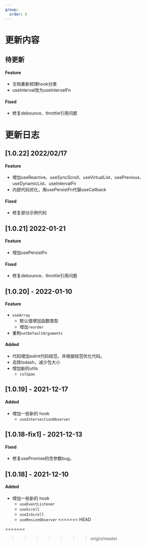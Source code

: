 ```yaml
---
group:
  order: 0 
---
```


# 更新内容

## 待更新

#### Feature

- 文档重新梳理hook分类
- useInterval改为useIntervalFn

#### Fixed

- 修复debounce、throttle引用问题


# 更新日志

## [1.0.22] 2022/02/17

#### Feature

- 增加useReactive、useSyncScroll、useVirtualList、usePrevious、useDynamicList、useIntervalFn
- 内部代码优化，用usePersistFn代替useCallback

#### Fixed

- 修复部分示例代码

## [1.0.21] 2022-01-21

#### Feature

- 增加usePersistFn

#### Fixed

- 修复debounce、throttle引用问题

## [1.0.20] - 2022-01-10

#### Feature

- `useArray`
  - 默认值增加函数类型
  - 增加`reorder`
- 重构`setDefaultArguments`

#### Added

- 代码增加eslint代码规范，并根据规范优化代码。
- 去除lodash，减少包大小
- 增加新的utils
  - `colSpan`

## [1.0.19] - 2021-12-17

#### Added

- 增加一些新的 hook
  - `useIntersectionObserver`

## [1.0.18-fix1] - 2021-12-13

#### Fixed

- 修复usePromise的空参数bug。

## [1.0.18] - 2021-12-10

#### Added

- 增加一些新的 hook
  - `useEventListener`
  - `useScroll`
  - `useIsScroll`
  - `useResizeObserver`
  <<<<<<< HEAD

=======
>>>>>>> origin/master
